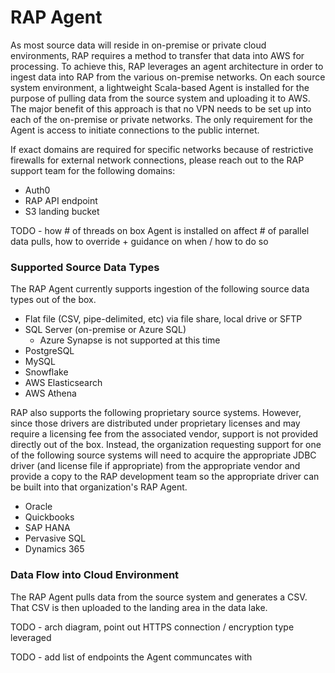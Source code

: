 # RAP Agent

As most source data will reside in on-premise or private cloud environments, RAP requires a method to transfer that data into AWS for processing.  To achieve this, RAP leverages an agent architecture in order to ingest data into RAP from the various on-premise networks.  On each source system environment, a lightweight Scala-based Agent is installed for the purpose of pulling data from the source system and uploading it to AWS.  The major benefit of this approach is that no VPN needs to be set up into each of the on-premise or private networks.  The only requirement for the Agent is access to initiate connections to the public internet.

If exact domains are required for specific networks because of restrictive firewalls for external network connections, please reach out to the RAP support team for the following domains:

* Auth0
* RAP API endpoint
* S3 landing bucket

TODO - how \# of threads on box Agent is installed on affect \# of parallel data pulls, how to override + guidance on when / how to do so

### Supported Source Data Types

The RAP Agent currently supports ingestion of the following source data types out of the box.

* Flat file \(CSV, pipe-delimited, etc\) via file share, local drive or SFTP
* SQL Server \(on-premise or Azure SQL\)
  * Azure Synapse is not supported at this time
* PostgreSQL
* MySQL
* Snowflake
* AWS Elasticsearch
* AWS Athena

RAP also supports the following proprietary source systems.  However, since those drivers are distributed under proprietary licenses and may require a licensing fee from the associated vendor, support is not provided directly out of the box.  Instead, the organization requesting support for one of the following source systems will need to acquire the appropriate JDBC driver \(and license file if appropriate\) from the appropriate vendor and provide a copy to the RAP development team so the appropriate driver can be built into that organization's RAP Agent.

* Oracle
* Quickbooks
* SAP HANA
* Pervasive SQL
* Dynamics 365

### Data Flow into Cloud Environment

The RAP Agent pulls data from the source system and generates a CSV.  That CSV is then uploaded to the landing area in the data lake.

TODO - arch diagram, point out HTTPS connection / encryption type leveraged

TODO - add list of endpoints the Agent communcates with

